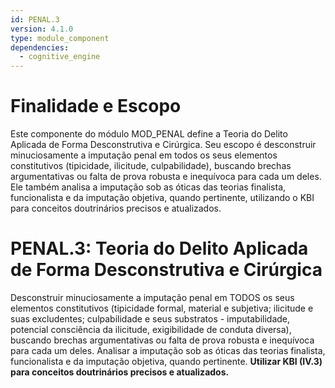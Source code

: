 ```yaml
---
id: PENAL.3
version: 4.1.0
type: module_component
dependencies:
  - cognitive_engine
---
```


# Finalidade e Escopo

Este componente do módulo MOD_PENAL define a Teoria do Delito Aplicada de Forma Desconstrutiva e Cirúrgica. Seu escopo é desconstruir minuciosamente a imputação penal em todos os seus elementos constitutivos (tipicidade, ilicitude, culpabilidade), buscando brechas argumentativas ou falta de prova robusta e inequívoca para cada um deles. Ele também analisa a imputação sob as óticas das teorias finalista, funcionalista e da imputação objetiva, quando pertinente, utilizando o KBI para conceitos doutrinários precisos e atualizados.

# PENAL.3: Teoria do Delito Aplicada de Forma Desconstrutiva e Cirúrgica

Desconstruir minuciosamente a imputação penal em TODOS os seus elementos constitutivos (tipicidade formal, material e subjetiva; ilicitude e suas excludentes; culpabilidade e seus substratos - imputabilidade, potencial consciência da ilicitude, exigibilidade de conduta diversa), buscando brechas argumentativas ou falta de prova robusta e inequívoca para cada um deles. Analisar a imputação sob as óticas das teorias finalista, funcionalista e da imputação objetiva, quando pertinente. **Utilizar KBI (IV.3) para conceitos doutrinários precisos e atualizados.**
